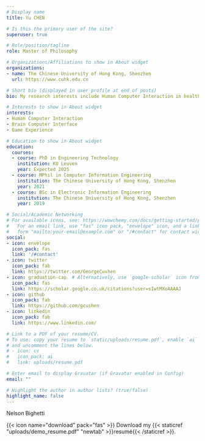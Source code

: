 ```yaml
---
# Display name
title: Yu CHEN

# Is this the primary user of the site?
superuser: true

# Role/position/tagline
role: Master of Philosophy

# Organizations/Affiliations to show in About widget
organizations:
- name: The Chinese University of Hong Kong, Shenzhen
  url: https://www.cuhk.edu.cn

# Short bio (displayed in user profile at end of posts)
bio: My research interests include Human Computer Interaction in healthcare.

# Interests to show in About widget
interests:
- Human Computer Interaction
- Brain Computer Interface
- Game Experience

# Education to show in About widget
education:
  courses:
  - course: PhD in Engineering Technology
    institution: KU Leuven
    year: Expected 2025
  - course: MPhil in Computer Information Engineering
    institution: The Chinese University of Hong Kong, Shenzhen
    year: 2021
  - course: BSc in Electronic Information Engineering
    institution: The Chinese University of Hong Kong, Shenzhen
    year: 2019

# Social/Academic Networking
# For available icons, see: https://wowchemy.com/docs/getting-started/page-builder/#icons
#   For an email link, use "fas" icon pack, "envelope" icon, and a link in the
#   form "mailto:your-email@example.com" or "/#contact" for contact widget.
social:
- icon: envelope
  icon_pack: fas
  link: '/#contact'
- icon: twitter
  icon_pack: fab
  link: https://twitter.com/GeorgeCushen
- icon: graduation-cap  # Alternatively, use `google-scholar` icon from `ai` icon pack
  icon_pack: fas
  link: https://scholar.google.co.uk/citations?user=sIwtMXoAAAAJ
- icon: github
  icon_pack: fab
  link: https://github.com/gcushen
- icon: linkedin
  icon_pack: fab
  link: https://www.linkedin.com/

# Link to a PDF of your resume/CV.
# To use: copy your resume to `static/uploads/resume.pdf`, enable `ai` icons in `params.toml`, 
# and uncomment the lines below.
# - icon: cv
#   icon_pack: ai
#   link: uploads/resume.pdf

# Enter email to display Gravatar (if Gravatar enabled in Config)
email: ""

# Highlight the author in author lists? (true/false)
highlight_name: false
---
```


Nelson Bighetti 

{{< icon name="download" pack="fas" >}} Download my {{< staticref "uploads/demo_resume.pdf" "newtab" >}}resumé{{< /staticref >}}.
